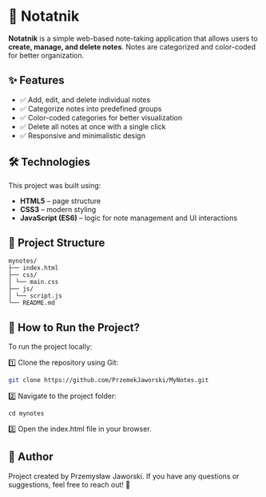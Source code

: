 # 📝 Notatnik

**Notatnik** is a simple web-based note-taking application that allows users to **create, manage, and delete notes**. Notes are categorized and color-coded for better organization.

## ✨ Features

- ✅ Add, edit, and delete individual notes
- ✅ Categorize notes into predefined groups
- ✅ Color-coded categories for better visualization
- ✅ Delete all notes at once with a single click
- ✅ Responsive and minimalistic design

## 🛠 Technologies

This project was built using:

- **HTML5** – page structure
- **CSS3** – modern styling
- **JavaScript (ES6)** – logic for note management and UI interactions

## 📁 Project Structure

```
mynotes/
├── index.html
├── css/
│ └── main.css
├── js/
│ └── script.js
└── README.md
```

## 🚀 How to Run the Project?

To run the project locally:

1️⃣ Clone the repository using Git:

```bash
git clone https://github.com/PrzemekJaworski/MyNotes.git
```

2️⃣ Navigate to the project folder:

```
cd mynotes
```

3️⃣ Open the index.html file in your browser.

## 👤 Author

Project created by Przemysław Jaworski.
If you have any questions or suggestions, feel free to reach out! 🚀
